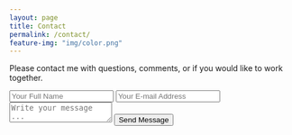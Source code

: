 ```yaml
---
layout: page
title: Contact
permalink: /contact/
feature-img: "img/color.png"
---
```


Please contact me with questions, comments, or if you would like to work together.

<form action="https://getsimpleform.com/messages?form_api_token=b067ca0865a7e4d0f78a786cdf468045" method="post">
  <!-- the redirect_to is optional, the form will redirect to the referrer on submission -->
  <input type='hidden' name='redirect_to' value='http://eriksilver.github.io/thank-you/' />
  <input type='text' name='name' placeholder='Your Full Name' />
  <input type='email' name='email' placeholder='Your E-mail Address' />
  <textarea name='message' placeholder='Write your message ...'></textarea>
  <input type='submit' value='Send Message' />

</form>
